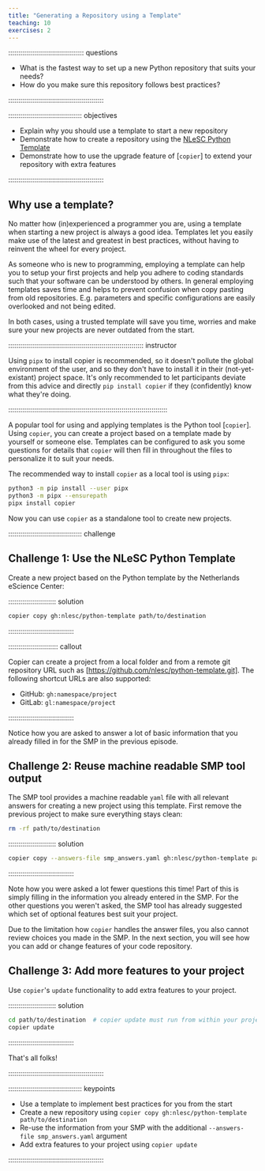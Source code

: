 ```yaml
---
title: "Generating a Repository using a Template"
teaching: 10
exercises: 2
---
```


:::::::::::::::::::::::::::::::::::::: questions

- What is the fastest way to set up a new Python repository that suits your needs?
- How do you make sure this repository follows best practices?

::::::::::::::::::::::::::::::::::::::::::::::::

::::::::::::::::::::::::::::::::::::: objectives

- Explain why you should use a template to start a new repository
- Demonstrate how to create a repository using the [NLeSC Python Template]
- Demonstrate how to use the upgrade feature of [`copier`] to extend your
  repository with extra features

::::::::::::::::::::::::::::::::::::::::::::::::

## Why use a template?

No matter how (in)experienced a programmer you are, using a template when
starting a new project is always a good idea. Templates let you easily make
use of the latest and greatest in best practices, without having to reinvent
the wheel for every project.

As someone who is new to programming, employing a template can help you to setup
your first projects and help you adhere to coding standards such that your
software can be understood by others. In general employing templates saves time
and helps to prevent confusion when copy pasting from old repositories. E.g.
parameters and specific configurations are easily overlooked and not being
edited.

In both cases, using a trusted template will save you time, worries and make
sure your new projects are never outdated from the start.


:::::::::::::::::::::::::::::::::::::::::::::::::::::::::::::::::::: instructor

Using `pipx` to install copier is recommended, so it doesn't pollute the
global environment of the user, and so they don't have to install it in their
(not-yet-existant) project space. It's only recommended to let participants
deviate from this advice and directly `pip install copier` if they (confidently)
know what they're doing.

::::::::::::::::::::::::::::::::::::::::::::::::::::::::::::::::::::::::::::::::

A popular tool for using and applying templates is the Python tool [`copier`].
Using `copier`, you can create a project based on a template made by yourself
or someone else. Templates can be configured to ask you some questions for
details that `copier` will then fill in throughout the files to personalize it
to suit your needs.

The recommended way to install `copier` as a local tool is using `pipx`:

```bash
python3 -m pip install --user pipx
python3 -m pipx --ensurepath
pipx install copier
```

Now you can use `copier` as a standalone tool to create new projects.

::::::::::::::::::::::::::::::::::::: challenge

## Challenge 1: Use the NLeSC Python Template

Create a new project based on the Python template by the Netherlands eScience Center:

:::::::::::::::::::::::: solution

```bash
copier copy gh:nlesc/python-template path/to/destination
```

:::::::::::::::::::::::::::::::::


::::::::::::::::::::::::: callout

Copier can create a project from a local folder and from a remote git
repository URL such as [https://github.com/nlesc/python-template.git].
The following shortcut URLs are also supported:

- GitHub: `gh:namespace/project`
- GitLab: `gl:namespace/project`

:::::::::::::::::::::::::::::::::

Notice how you are asked to answer a lot of basic information that you already
filled in for the SMP in the previous episode.


## Challenge 2: Reuse machine readable SMP tool output

The SMP tool provides a machine readable `yaml` file with all relevant answers
for creating a new project using this template. First remove the previous
project to make sure everything stays clean:

```bash
rm -rf path/to/destination
```

:::::::::::::::::::::::: solution

```bash
copier copy --answers-file smp_answers.yaml gh:nlesc/python-template path/to/destination
```

:::::::::::::::::::::::::::::::::

Note how you were asked a lot fewer questions this time! Part of this is simply
filling in the information you already entered in the SMP. For the other
questions you weren't asked, the SMP tool has already suggested which set of
optional features best suit your project.

Due to the limitation how `copier` handles the answer files, you also cannot
review choices you made in the SMP. In the next section, you will see how you
can add or change features of your code repository.

## Challenge 3: Add more features to your project

Use `copier`'s `update` functionality to add extra features to your project.

:::::::::::::::::::::::: solution

```bash
cd path/to/destination  # copier update must run from within your project
copier update
```

:::::::::::::::::::::::::::::::::

That's all folks!

::::::::::::::::::::::::::::::::::::::::::::::::



::::::::::::::::::::::::::::::::::::: keypoints

- Use a template to implement best practices for you from the start
- Create a new repository using `copier copy gh:nlesc/python-template path/to/destination`
- Re-use the information from your SMP with the additional
  `--answers-file smp_answers.yaml` argument
- Add extra features to your project using `copier update`

::::::::::::::::::::::::::::::::::::::::::::::::

[r-markdown]: https://rmarkdown.rstudio.com/
[NLeSC Python Template]: https://github.com/NLeSC/python-template
[https://github.com/nlesc/python-template.git]: https://github.com/NLeSC/python-template.git

